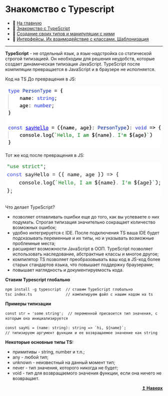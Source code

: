 # Знакомство с Typescript
- :page_with_curl: [На главную](../../../README.md)<br>
- :page_with_curl: [Знакомство с TypeScript](./introducing_typescript.md)<br>
- :page_with_curl: [Создание своих типов и манипуляции с ними](./create_own_types.md)<br>
- :page_with_curl: [Интерфейсы. Их взаимодействие с классами. Шаблонизация](./interfaces_templating.md)<br>
---
<b>TypeScript</b> - не отдельный язык, а язык-надстройка со статической строгой типизацией. Он необходим для решения неудобств, которые создает динамическая типизация JavaScript. TypeScript после компиляции превращается в JavaScript и в браузере не исполняется.<br>

Код на TS До превращения в JS:

![url](../../img/TypeScript/type1.png)

Тот же код после превращения в JS:

<b>![url](../../img/TypeScript/type2.png)</b>

Что делает TypeScript?
- позволяет отлавливать ошибки еще до того, как вы успеваете о них подумать. Строгая типизация значительно сокращает количество возможных ошибок;
- удобно интегрируется с IDE. После подключения TS ваша IDE будет подсказывать переменные и их типы, но и указывать возможные проблемные места;
- расширяет возможности JavaScript в ООП. TypeScript позволяет использовать наследование, абстрактные классы и многое другое;
- компилятор TS позволяет преобразовывать ваш код в JS-код более старых стандартов языка, что повышает поддержку браузерами;
- повышает наглядность и документируемость кода.

<b>Ставим Typescript глобально</b>
```
npm install -g typescript  // ставим TypeScript глобально
tsc index.ts               // компилируем файл с нашим кодом на ts
```

<b>Примеры типизации</b>
```
const str = 'some string';  // переменной присвоится тип значения, с которым она инициализируется
```
```
const sayHi = (name: string): string => `hi, ${name}`; 
// типизируем аргумент функции и ее возвращаемое значение как string
```

<b>Некоторые основные типы TS:</b>
- примитивы - string, number и т.п.;
- any - любой тип;
- unknown - неизвестный на данный момент тип;
- never - тип значения, которого никогда не будет;
- void - тип для возвращаемого значения функции, если она ничего не возвращает.

<div align="right">
  <b><a href="#">↥ Наверх</a></b>
</div>